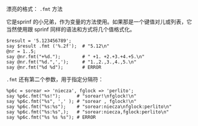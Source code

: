 
漂亮的格式： `.fmt` 方法

它是sprinf 的小兄弟，作为变量的方法使用。如果那是一个键值对儿或列表，它当然使用跟 sprinf 同样的语法和方式将几个值格式化。 

```perl6
$result = '5.123456789';
say $result .fmt ('%.2f');  # "5.12\n"
@nr = 1..5;
say @nr.fmt("+%d.");        # " +1. +2.+3.+4.+5.\n"
say @nr.fmt("%d.",',');     # "1.,2.,3.,4.,5.\n"
say @nr.fmt("%d %d");       # ERROR
```
`.fmt` 还有第二个参数，用于指定分隔符： 

```perl6
%p6c = sorear => 'niecza', fglock => 'perlito';
say %p6c.fmt("%s!");      # "sorear!\nfglock!\n"
say %p6c.fmt("%s", ',' ); # "sorear , fglock!\n"
say %p6c.fmt("%s:%s");    # "sorear:niecza\nfglock:perlito\n"
say %p6c.fmt("%s:%s",);   # "sorear:niecza,fglock:perlito\n"
say %p6c.fmt("%s %s %s"); # ERROR
```